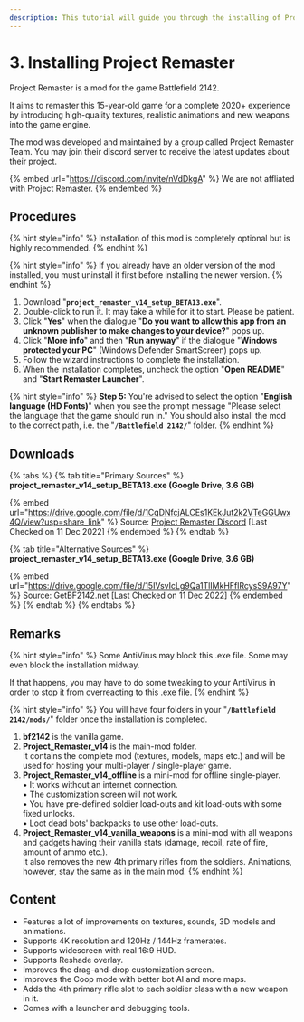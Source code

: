 ```yaml
---
description: This tutorial will guide you through the installing of Project Remaster Mod.
---
```


# 3. Installing ​Project Remaster

Project Remaster is a mod for the game Battlefield 2142.

It aims to remaster this 15-year-old game for a complete 2020+ experience by introducing high-quality textures, realistic animations and new weapons into the game engine.&#x20;

The mod was developed and maintained by a group called Project Remaster Team. You may join their discord server to receive the latest updates about their project.

{% embed url="https://discord.com/invite/nVdDkgA" %}
We are not affliated with Project Remaster.
{% endembed %}

## Procedures

{% hint style="info" %}
​Installation of this mod is completely optional but is highly recommended.
{% endhint %}

{% hint style="info" %}
If you already have an older version of the mod installed, you must uninstall it first before installing the newer version.
{% endhint %}

1. Download "**`project_remaster_v14_setup_BETA13.exe`**".
2. Double-click to run it. It may take a while for it to start. Please be patient.
3. Click "**Yes**" when the dialogue "**Do you want to allow this app from an unknown publisher to make changes to your device?**" pops up.
4. ​Click "**More info**" and then "**Run anyway**" if the dialogue "**Windows protected your PC**" (Windows Defender SmartScreen) pops up.
5. Follow the wizard instructions to complete the installation.​
6. When the installation completes, uncheck the option "**Open README**" and "**Start Remaster Launcher**".

{% hint style="info" %}
**Step 5:** You're advised to select the option "**English language (HD Fonts)​**" when you see the prompt message "Please select the language that the game should run in." You should also install the mod to the correct path, i.e. the "**`/Battlefield 2142/`**" folder.&#x20;
{% endhint %}

## Downloads

{% tabs %}
{% tab title="Primary Sources" %}
**project\_remaster\_v14\_setup\_BETA13.exe (Google Drive, 3.6 GB)**

{% embed url="https://drive.google.com/file/d/1CqDNfcjALCEs1KEkJut2k2VTeGGUwx4Q/view?usp=share_link" %}
Source: [Project Remaster Discord](https://discord.gg/nVdDkgA) \[Last Checked on 11 Dec 2022]
{% endembed %}
{% endtab %}

{% tab title="Alternative Sources" %}
**project\_remaster\_v14\_setup\_BETA13.exe (Google Drive, 3.6 GB)**

{% embed url="https://drive.google.com/file/d/15IVsvIcLg9Qa1TlIMkHFflRcysS9A97Y" %}
Source: GetBF2142.net \[Last Checked on 11 Dec 2022]
{% endembed %}
{% endtab %}
{% endtabs %}

## Remarks

{% hint style="info" %}
Some AntiVirus may block this .exe file. Some may even block the installation midway.&#x20;

If that happens, you may have to do some tweaking to your AntiVirus in order to stop it from overreacting to this .exe file.
{% endhint %}

{% hint style="info" %}
You will have four folders in your "**`/Battlefield 2142/mods/`**" folder once the installation is completed.



1. **bf2142** is the vanilla game.
2. **Project\_Remaster\_v14** is the main-mod folder.\
   It contains the complete mod (textures, models, maps etc.) and will be used for hosting your multi-player / single-player game.
3. **Project\_Remaster\_v14\_offline** is a mini-mod for offline single-player.\
   • It works without an internet connection.\
   • The customization screen will not work.\
   • You have pre-defined soldier load-outs and kit load-outs with some fixed unlocks.\
   • Loot dead bots' backpacks to use other load-outs.
4. **Project\_Remaster\_v14\_vanilla\_weapons** is a mini-mod with all weapons and gadgets having their vanilla stats (damage, recoil, rate of fire, amount of ammo etc.).\
   It also removes the new 4th primary rifles from the soldiers. Animations, however, stay the same as in the main mod.
{% endhint %}

## Content

* Features a lot of improvements on textures, sounds, 3D models and animations.
* Supports 4K resolution and 120Hz / 144Hz framerates.
* Supports widescreen with real 16:9 HUD.
* Supports Reshade overlay.
* Improves the drag-and-drop customization screen.
* Improves the Coop mode with better bot AI and more maps.
* Adds the 4th primary rifle slot to each soldier class with a new weapon in it.
* Comes with a launcher and debugging tools.
